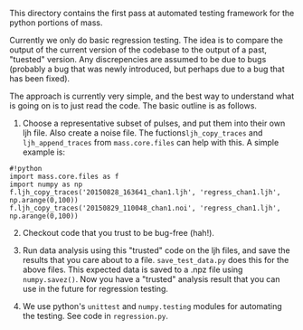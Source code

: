 This directory contains the first pass at automated testing framework for the python portions of mass.

Currently we only do basic regression testing.
The idea is to compare the output of the current version of the codebase to the output of a past, "tuested" version.
Any discrepencies are assumed to be due to bugs (probably a bug that was newly introduced, but perhaps due to a bug that has been fixed).

The approach is currently very simple, and the best way to understand what is going on is to just read the code.
The basic outline is as follows.

1. Choose a representative subset of pulses, and put them into their own ljh file.
Also create a noise file.
The fuctions`ljh_copy_traces` and `ljh_append_traces` from `mass.core.files` can help with this.
A simple example is:
```
#!python
import mass.core.files as f
import numpy as np
f.ljh_copy_traces('20150828_163641_chan1.ljh', 'regress_chan1.ljh', np.arange(0,100))
f.ljh_copy_traces('20150829_110048_chan1.noi', 'regress_chan1.ljh', np.arange(0,100))
```

2. Checkout code that you trust to be bug-free (hah!).

3. Run data analysis using this "trusted" code on the ljh files, and save the results that you care about to a file. `save_test_data.py` does this for the above files. This expected data is saved to a .npz file using `numpy.savez()`.
Now you have a "trusted" analysis result that you can use in the future for regression testing.
3. We use python's `unittest` and `numpy.testing` modules for automating the testing. See code in `regression.py`.
